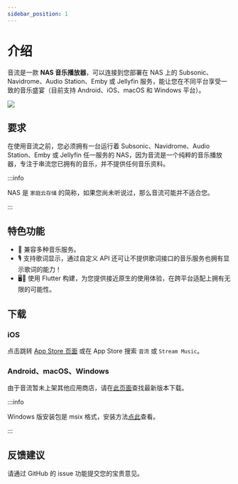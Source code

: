 ```yaml
---
sidebar_position: 1
---
```


# 介绍

音流是一款 **NAS 音乐播放器**，可以连接到您部署在 NAS 上的 Subsonic、Navidrome、Audio Station、Emby 或 Jellyfin 服务，能让您在不同平台享受一致的音乐盛宴（目前支持 Android、iOS、macOS 和 Windows 平台）。

![](https://oss.aqzscn.cn/resource/blog/img/2024/60b87-ca3fefb87f148b5c03ecf069fb1f95ab.png)

## 要求

在使用音流之前，您必须拥有一台运行着 Subsonic、Navidrome、Audio Station、Emby 或 Jellyfin 任一服务的 NAS，因为音流是一个纯粹的音乐播放器，专注于串流您已拥有的音乐，并不提供任何音乐资料。

:::info

NAS 是 `家庭云存储` 的简称，如果您尚未听说过，那么音流可能并不适合您。

:::

## 特色功能

- 🎵 兼容多种音乐服务。
- 🎙️ 支持歌词显示，通过自定义 API 还可让不提供歌词接口的音乐服务也拥有显示歌词的能力！
- 🖥️📱 使用 Flutter 构建，为您提供接近原生的使用体验，在跨平台适配上拥有无限的可能性。

## 下载

### iOS

点击跳转 [App Store 页面](https://apps.apple.com/cn/app/%E9%9F%B3%E6%B5%81-%E8%BF%9E%E6%8E%A5%E4%BD%A0%E7%9A%84%E9%9F%B3%E4%B9%90/id6449966496) 或在 App Store 搜索 `音流` 或 `Stream Music`。

### Android、macOS、Windows

由于音流暂未上架其他应用商店，请在[此页面](./versions/latest)查找最新版本下载。

:::info

Windows 版安装包是 msix 格式，安装方法[点此](./guides/install)查看。

:::

## 反馈建议

请通过 GitHub 的 issue 功能提交您的宝贵意见。